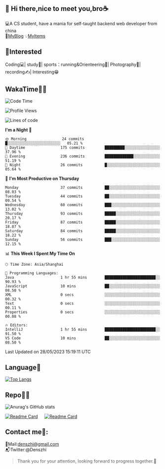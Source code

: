 👋 Hi there,nice to meet you,bro☕
---
💻A CS student, have a mania for self-taught backend web developer from china   
👣[MyBlog](https://github.com/HealUP/MyBlog)
💡[MyItems](https://healup.github.io/)

 <!-- waka-box start -->
 <!-- waka-box end -->
 
🧲**Interested**
--
Coding💻| study📖| sports：running&Orienteering🏃‍| Photography📸| recording✍️| Interesting😁

WakaTime👨‍💻
---
<!--START_SECTION:waka-->
![Code Time](http://img.shields.io/badge/Code%20Time-135%20hrs%2057%20mins-blue)

![Profile Views](http://img.shields.io/badge/Profile%20Views-7-blue)

![Lines of code](https://img.shields.io/badge/From%20Hello%20World%20I%27ve%20Written-162.1%20thousand%20lines%20of%20code-blue)

**I'm a Night 🦉** 

```text
🌞 Morning                24 commits          █░░░░░░░░░░░░░░░░░░░░░░░░   05.21 % 
🌆 Daytime                175 commits         █████████░░░░░░░░░░░░░░░░   37.96 % 
🌃 Evening                236 commits         █████████████░░░░░░░░░░░░   51.19 % 
🌙 Night                  26 commits          █░░░░░░░░░░░░░░░░░░░░░░░░   05.64 % 
```
📅 **I'm Most Productive on Thursday** 

```text
Monday                   37 commits          ██░░░░░░░░░░░░░░░░░░░░░░░   08.03 % 
Tuesday                  44 commits          ██░░░░░░░░░░░░░░░░░░░░░░░   09.54 % 
Wednesday                60 commits          ███░░░░░░░░░░░░░░░░░░░░░░   13.02 % 
Thursday                 93 commits          █████░░░░░░░░░░░░░░░░░░░░   20.17 % 
Friday                   87 commits          █████░░░░░░░░░░░░░░░░░░░░   18.87 % 
Saturday                 84 commits          █████░░░░░░░░░░░░░░░░░░░░   18.22 % 
Sunday                   56 commits          ███░░░░░░░░░░░░░░░░░░░░░░   12.15 % 
```


📊 **This Week I Spent My Time On** 

```text
🕑︎ Time Zone: Asia/Shanghai

💬 Programming Languages: 
Java                     1 hr 55 mins        ███████████████████████░░   90.93 % 
JavaScript               10 mins             ██░░░░░░░░░░░░░░░░░░░░░░░   08.50 % 
XML                      0 secs              ░░░░░░░░░░░░░░░░░░░░░░░░░   00.32 % 
Text                     0 secs              ░░░░░░░░░░░░░░░░░░░░░░░░░   00.11 % 
Properties               0 secs              ░░░░░░░░░░░░░░░░░░░░░░░░░   00.08 % 

🔥 Editors: 
IntelliJ                 1 hr 55 mins        ███████████████████████░░   91.50 % 
VS Code                  10 mins             ██░░░░░░░░░░░░░░░░░░░░░░░   08.50 % 
```


 Last Updated on 28/05/2023 15:19:11 UTC
<!--END_SECTION:waka-->

Language🚀
---
[![Top Langs](https://github-readme-stats.vercel.app/api/top-langs/?username=HealUP&layout=compact&hide_border=true)](https://github.com/HealUP)

Repo🧑‍💻
---
![Anurag's GitHub stats](https://github-readme-stats.vercel.app/api?username=HealUP&count_private=true&show_icons=true&theme=gruvbox&hide_border=true) 

[![Readme Card](https://github-readme-stats.vercel.app/api/pin/?username=HealUP&repo=InternetEy&theme=transparent)](https://github.com/HealUP/InternetEy) &emsp;
[![Readme Card](https://github-readme-stats.vercel.app/api/pin/?username=HealUP&repo=CampusExperience&theme=transparent)](https://github.com/HealUP/CampusExperience)


Contact me📱:
---
📮Mail:denszhi@gmail.com  
📬Twitter:@Denszhi  

> Thank you for your attention, looking forward to progress together.🎉
